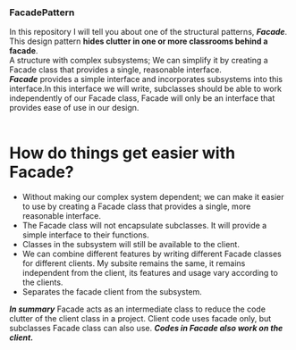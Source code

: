 ### FacadePattern ###

In this repository I will tell you about one of the structural patterns, ***Facade***.
This design pattern **hides clutter in one or more classrooms behind a facade**. <br/>
A structure with complex subsystems; We can simplify it by creating a Facade 
class that provides a single, reasonable interface. <br/>
***Facade*** provides a simple interface and incorporates subsystems into this interface.In this interface we will write, subclasses should be able to work 
independently of our Facade class, Facade will only be an interface that provides ease of use in our design.
<br/> <br/>

# How do things get easier with Facade? #
- Without making our complex system dependent; we can make it easier to use by creating a Facade class that provides a single, more reasonable interface. <br/>
- The Facade class will not encapsulate subclasses. It will provide a simple interface to their functions. <br/>
- Classes in the subsystem will still be available to the client.
- We can combine different features by writing different Facade classes for different clients. My subsite remains the same, it remains independent from the client, its features and usage vary according to the clients. <br/>
- Separates the facade client from the subsystem.

***In summary*** Facade acts as an intermediate class to reduce the code clutter of the client class in a project. Client code uses facade only, but subclasses Facade class
can also use. ***Codes in Facade also work on the client.***

